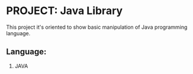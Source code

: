 # **PROJECT: Java Library**

This project it's oriented to show basic manipulation of Java programming language.

## Language:

1. JAVA
